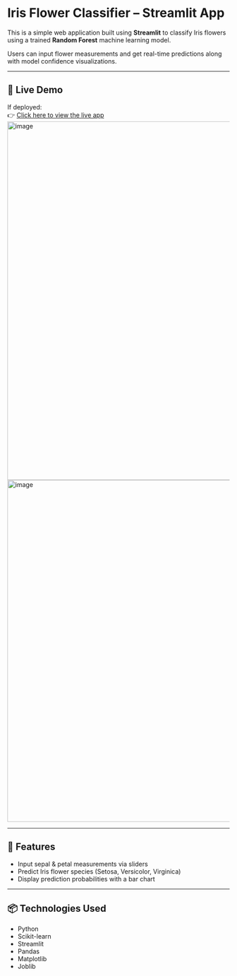 
#  Iris Flower Classifier – Streamlit App

This is a simple web application built using **Streamlit** to classify Iris flowers using a trained **Random Forest** machine learning model.

Users can input flower measurements and get real-time predictions along with model confidence visualizations.

---

## 🚀 Live Demo
If deployed:  
👉 [Click here to view the live app](https://chaitali2004-iris-streamlit-app-app-3hxx2r.streamlit.app/)
<img width="966" height="813" alt="image" src="https://github.com/user-attachments/assets/bc89092d-fc1c-434a-9280-7c5e2d2b7f46" />
<img width="903" height="775" alt="image" src="https://github.com/user-attachments/assets/cabd62b4-1fc0-4141-91dc-c2ca43fed94a" />

---

## 🧠 Features

- Input sepal & petal measurements via sliders
- Predict Iris flower species (Setosa, Versicolor, Virginica)
- Display prediction probabilities with a bar chart

---

## 📦 Technologies Used

- Python
- Scikit-learn
- Streamlit
- Pandas
- Matplotlib
- Joblib
